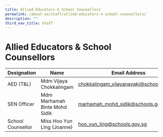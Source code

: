 ```yaml
---
title: Allied Educators & School Counsellors
permalink: /about-us/staff/allied-educators-n-school-counsellors/
description: ""
third_nav_title: Staff
---
```

# **Allied Educators & School Counsellors**

| Designation 	| Name 	| Email Address 	|
|---	|---	|---	|
| AED (T&L) 	| Mdm Vijaya Chokkalingam 	| [chokkalingam_vijayanayaki@schools.gov.sg](mailto:chokkalingam_vijayanayaki@schools.gov.sg) 	|
| SEN Officer 	| Mdm Marhamah Binte Mohd Sidik 	| [marhamah_mohd_sidik@schools.gov.sg](mailto:marhamah_mohd_sidik@schools.gov.sg) 	|
| School Counsellor 	| Miss Hoo Yun Ling (Joanne) 	| [hoo\_yun\_ling@schools.gov.sg](mailto:hoo_yun_ling@schools.gov.sg) 	|